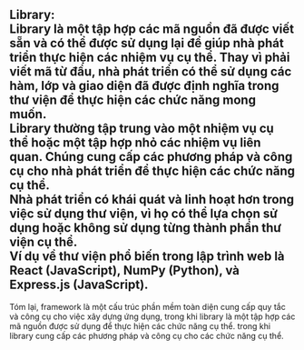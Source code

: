 Library:<br/>
Library là một tập hợp các mã nguồn đã được viết sẵn và có thể được sử dụng lại để giúp nhà phát triển thực hiện các nhiệm vụ cụ thể. Thay vì phải viết mã từ đầu, nhà phát triển có thể sử dụng các hàm, lớp và giao diện đã được định nghĩa trong thư viện để thực hiện các chức năng mong muốn.<br/>
Library thường tập trung vào một nhiệm vụ cụ thể hoặc một tập hợp nhỏ các nhiệm vụ liên quan. Chúng cung cấp các phương pháp và công cụ cho nhà phát triển để thực hiện các chức năng cụ thể.<br/>
Nhà phát triển có khái quát và linh hoạt hơn trong việc sử dụng thư viện, vì họ có thể lựa chọn sử dụng hoặc không sử dụng từng thành phần thư viện cụ thể.<br/>
Ví dụ về thư viện phổ biến trong lập trình web là React (JavaScript), NumPy (Python), và Express.js (JavaScript).<br/>
-------------------------------------------------------
Tóm lại, framework là một cấu trúc phần mềm toàn diện cung cấp quy tắc và công cụ cho việc xây dựng ứng dụng, trong khi library là một tập hợp các mã nguồn được sử dụng để thực hiện các chức năng cụ thể. trong khi library cung cấp các phương pháp và công cụ cho các chức năng cụ thể.

